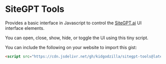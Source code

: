 # SiteGPT Tools

Provides a basic interface in Javascript to control the [SiteGPT.ai](https://sitegpt.ai/?via=james) UI interface elements.

You can open, close, show, hide, or toggle the UI using this tiny script.

You can include the following on your website to import this gist:

```html
<script src="https://cdn.jsdelivr.net/gh/kidgodzilla/sitegpt-tools@latest/main.js"></script>
```

